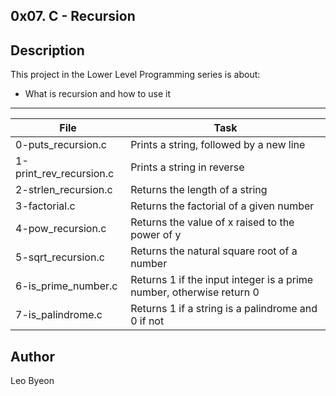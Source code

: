 0x07. C - Recursion
---
## Description

This project in the Lower Level Programming series is about:

* What is recursion and how to use it

---
File|Task
---|---
0-puts_recursion.c | Prints a string, followed by a new line
1-print_rev_recursion.c | Prints a string in reverse
2-strlen_recursion.c | Returns the length of a string
3-factorial.c | Returns the factorial of a given number
4-pow_recursion.c | Returns the value of x raised to the power of y
5-sqrt_recursion.c | Returns the natural square root of a number
6-is_prime_number.c | Returns 1 if the input integer is a prime number, otherwise return 0
7-is_palindrome.c | Returns 1 if a string is a palindrome and 0 if not


## Author
Leo Byeon
